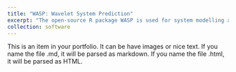 ```yaml
---
title: "WASP: Wavelet System Prediction"
excerpt: "The open-source R package WASP is used for system modelling and prediction.<br/><img src='/images/x_z.tif'>"
collection: software
---
```


This is an item in your portfolio. It can be have images or nice text. If you name the file .md, it will be parsed as markdown. If you name the file .html, it will be parsed as HTML. 
